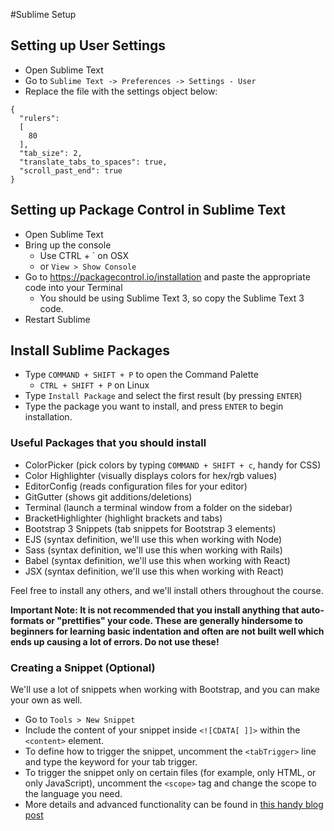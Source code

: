 #Sublime Setup

## Setting up User Settings

* Open Sublime Text
* Go to `Sublime Text -> Preferences -> Settings - User`
* Replace the file with the settings object below:

```
{
  "rulers":
  [
    80
  ],
  "tab_size": 2,
  "translate_tabs_to_spaces": true,
  "scroll_past_end": true
}
```

## Setting up Package Control in Sublime Text

* Open Sublime Text
* Bring up the console
  * Use CTRL + ` on OSX
  * or `View > Show Console`
* Go to https://packagecontrol.io/installation and paste the appropriate code into your Terminal
  * You should be using Sublime Text 3, so copy the Sublime Text 3 code.
* Restart Sublime

## Install Sublime Packages

* Type `COMMAND + SHIFT + P` to open the Command Palette
  * `CTRL + SHIFT + P` on Linux
* Type `Install Package` and select the first result (by pressing `ENTER`)
* Type the package you want to install, and press `ENTER` to begin installation.

### Useful Packages that you should install

* ColorPicker (pick colors by typing `COMMAND + SHIFT + c`, handy for CSS)
* Color Highlighter (visually displays colors for hex/rgb values)
* EditorConfig (reads configuration files for your editor)
* GitGutter (shows git additions/deletions)
* Terminal (launch a terminal window from a folder on the sidebar)
* BracketHighlighter (highlight brackets and tabs)
* Bootstrap 3 Snippets (tab snippets for Bootstrap 3 elements)
* EJS (syntax definition, we'll use this when working with Node)
* Sass (syntax definition, we'll use this when working with Rails)
* Babel (syntax definition, we'll use this when working with React)
* JSX (syntax definition, we'll use this when working with React)

Feel free to install any others, and we'll install others throughout the course.

__Important Note: It is not recommended that you install anything that auto-formats or "prettifies" your code. These are generally hindersome to beginners for learning basic indentation and often are not built well which ends up causing a lot of errors. Do not use these!__

### Creating a Snippet (Optional)

We'll use a lot of snippets when working with Bootstrap, and you can make your own as well.

* Go to `Tools > New Snippet`
* Include the content of your snippet inside `<![CDATA[ ]]>` within the `<content>` element.
* To define how to trigger the snippet, uncomment the `<tabTrigger>` line and type the keyword for your tab trigger.
* To trigger the snippet only on certain files (for example, only HTML, or only JavaScript), uncomment the `<scope>` tag and change the scope to the language you need.
* More details and advanced functionality can be found in [this handy blog post](http://www.hongkiat.com/blog/sublime-code-snippets/)
